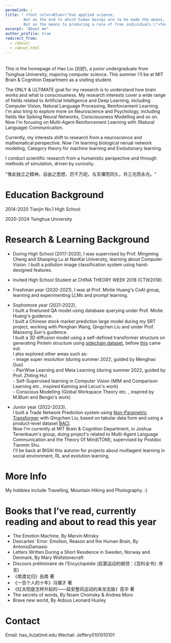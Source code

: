 ```yaml
---
permalink: /
title: " <font color=Blue>\"Use applied science, 
        Not as the end to which human beings are to be made the means, 
        But as the means to producing a race of free individuals.\"<font> "
excerpt: "About me"
author_profile: true
redirect_from: 
  - /about/
  - /about.html
---
```


<br />
This is the homepage of Hao Liu (刘好), a junior undergraduate from Tsinghua University, majoring computer science. This summer I'll be at MIT Brain & Cognition Department as a visiting student.

The ONLY & ULTIMATE goal for my research is to understand how brain works and what is consciousness. My research interests cover a wide range of fields related to Artificial Intelligence and Deep Learning, including Computer Vision, Natural Language Processing, Reinforcement Learning. I'm also tring to explore more on Neuroscience and Psychology, including fields like Spiking Neural Networks, Consciousness Modelling and so on. Now I'm focusing on Multi-Agent Reinforcement Learning with (Natural Language) Communicaiton.

Currently, my interests shift to research from a neuroscience and mathematical perspective. Now i'm learning biological nerual network modeling, Category theory for machine learning and Evolutionary learning. 

I conduct scientific research from a humanistic perspective and through methods of simulation, driven by curiosity.

"惟此独立之精神，自由之思想，历千万祀，与天壤而同久，共三光而永光。"

Education Background
======

2014-2020 Tianjin No.1 High School

2020-2024 Tsinghua University

Research & Learning Background
======

* During High School (2017-2020), I was supervised by Prof. Mingming Cheng and Shaoping Lu at NanKai University, learning about Computer Vision. I built a pollution image classification system using hand-designed features.

* Invited High School Student at CHINA THEORY WEEK 2018 (CTW2018).

* Freshman year (2020-2021), I was at Prof. Minlie Huang's CoAI group, learning and experimenting LLMs and prompt learning.

* Sophomore year (2021-2022), <br />I built a finetuned QA model using database querying under Prof. Minlie Huang's guidence.
                              <br />I built a Chinese stock market prediction large model during my SRT project, working with Penghan Wang, Qingchen Liu and under Prof. Maosong Sun's guidence.
                              <br />I built a 3D diffusion model using a self-defined transformer structure on generating Protein structure using [sidechain dataset](https://pypi.org/project/sidechainnet/), before [this](https://arxiv.org/pdf/2209.15611.pdf) came out.
                              <br />I also explored other areas such as: 
                                                                   <br />- image super resolution (during summer 2022, guided by Menghao Guo)
                                                                   <br /> - PairWise Learning and Meta Learning (during summer 2022, guided by Prof. Zhiting Hu)
                                                                   <br /> - Self-Supervised learning in Computer Vision (MIM and Comparison Learning etc., inspired Kaiming and Lecun's work)
                                                                   <br /> - Conscious Modelling (Global Workspace Theory etc. , inspired by M.Blum and Bengio's work)
                                                                 
* Junior year (2022-2023), <br />I built a Trade Network Prediction system using [Non-Parametric Transformer](https://github.com/OATML/Non-Parametric-Transformers) with Qingchen Liu, based on tabular data form and using a product-level dataset [BACI](http://cepii.fr/cepii/en/bdd_modele/bdd_modele_item.asp?id=37).
                           <br />Now I'm currently at MIT Brain & Cognition Department, in Joshua Tenenbaum's group, doing project's related to Multi-Agent Language Communication and the Theory Of Mind(TOM), supervised by Postdoc Tianmin Shu.
                           <br />I'll be back at BIGAI this autumn for projects about multiagent learning in social environment, RL and evolution learning.

More Info 
======
My hobbies include Travelling, Mountain Hiking and Photography.  :)  
        
Books that I’ve read, currently reading and about to read this year
======
* The Emotion Machine, By Marvin Minsky
* Descartes' Error: Emotion, Reason and the Human Brain, By AntonioDamasio
* Letters Written During a Short Residence in Sweden, Norway and Denmark, By Mary Wollstonecraft
* Discours préliminaire de l'Encyclopédie (启蒙运动的纲领：《百科全书》序言)
* 《南渡北归》岳南 著
* 《一百个人的十年》冯骥才 著
* 《红太阳是怎样升起的——延安整风运动的来龙去脉》高华 著
* The secrets of words, By Noam Chomsky & Andrea Moro
* Brave new world, By Aldous Leonard Huxley
        
Contact
======
Email: hao_liu(at)mit.edu 
Wechat: Jeffery0101010101
